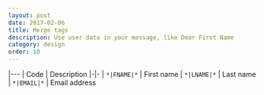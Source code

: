 ```yaml
---
layout: post
date: 2017-02-06
title: Merge tags
description: Use user data in your message, like Dear First Name
category: design
order: 10
---
```


|---
| Code | Description
|-|-
| `*|FNAME|*` | First name
| `*|LNAME|*` | Last name
| `*|EMAIL|*` | Email address
